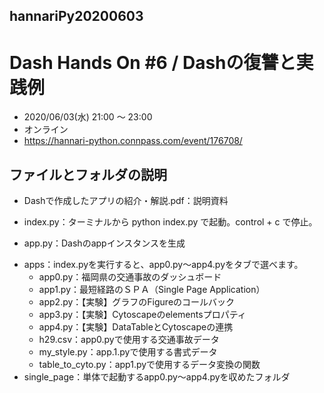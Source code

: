 ## hannariPy20200603
# Dash Hands On #6 / Dashの復讐と実践例

- 2020/06/03(水) 21:00 〜 23:00
- オンライン
- https://hannari-python.connpass.com/event/176708/

## ファイルとフォルダの説明
- Dashで作成したアプリの紹介・解説.pdf：説明資料

- index.py：ターミナルから python index.py で起動。control + c で停止。
- app.py：Dashのappインスタンスを生成
* apps：index.pyを実行すると、app0.py〜app4.pyをタブで選べます。
  - app0.py：福岡県の交通事故のダッシュボード
  - app1.py：最短経路のＳＰＡ（Single Page Application）
  - app2.py：【実験】グラフのFigureのコールバック
  - app3.py：【実験】Cytoscapeのelementsプロパティ
  - app4.py：【実験】DataTableとCytoscapeの連携
  - h29.csv：app0.pyで使用する交通事故データ
  - my_style.py：app.1.pyで使用する書式データ
  - table_to_cyto.py：app1.pyで使用するデータ変換の関数
* single_page：単体で起動するapp0.py〜app4.pyを収めたフォルダ
